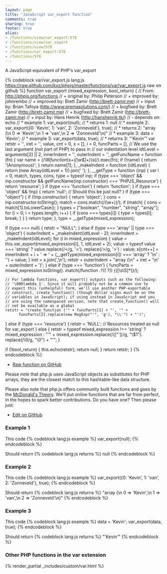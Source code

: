 ```yaml
---
layout: page
title: "JavaScript var_export function"
comments: true
sharing: true
footer: true
alias:
- /functions/view/var_export:578
- /functions/view/var_export
- /functions/view/578
- /functions/var_export:578
- /functions/578
---
```

<!-- Generated by Rakefile:build -->
A JavaScript equivalent of PHP's var_export

{% codeblock var/var_export.js lang:js https://raw.github.com/kvz/phpjs/master/functions/var/var_export.js raw on github %}
function var_export (mixed_expression, bool_return) {
  // From: http://phpjs.org/functions
  // +   original by: Philip Peterson
  // +   improved by: johnrembo
  // +   improved by: Brett Zamir (http://brett-zamir.me)
  // +   input by: Brian Tafoya (http://www.premasolutions.com/)
  // +   bugfixed by: Brett Zamir (http://brett-zamir.me)
  // +   bugfixed by: Brett Zamir (http://brett-zamir.me)
  // +   input by: Hans Henrik (http://hanshenrik.tk/)
  // -    depends on: echo
  // *     example 1: var_export(null);
  // *     returns 1: null
  // *     example 2: var_export({0: 'Kevin', 1: 'van', 2: 'Zonneveld'}, true);
  // *     returns 2: "array (\n  0 => 'Kevin',\n  1 => 'van',\n  2 => 'Zonneveld'\n)"
  // *     example 3: data = 'Kevin';
  // *     example 3: var_export(data, true);
  // *     returns 3: "'Kevin'"
  var retstr = '',
    iret = '',
    value,
    cnt = 0,
    x = [],
    i = 0,
    funcParts = [],
    // We use the last argument (not part of PHP) to pass in
    // our indentation level
    idtLevel = arguments[2] || 2,
    innerIndent = '',
    outerIndent = '',
    getFuncName = function (fn) {
      var name = (/\W*function\s+([\w\$]+)\s*\(/).exec(fn);
      if (!name) {
        return '(Anonymous)';
      }
      return name[1];
    },
    _makeIndent = function (idtLevel) {
      return (new Array(idtLevel + 1)).join(' ');
    },
    __getType = function (inp) {
      var i = 0, match, types, cons, type = typeof inp;
      if (type === 'object' && inp.constructor &&
        getFuncName(inp.constructor) === 'PHPJS_Resource') {
        return 'resource';
      }
      if (type === 'function') {
        return 'function';
      }
      if (type === 'object' && !inp) {
        return 'null'; // Should this be just null?
      }
      if (type === "object") {
        if (!inp.constructor) {
          return 'object';
        }
        cons = inp.constructor.toString();
        match = cons.match(/(\w+)\(/);
        if (match) {
          cons = match[1].toLowerCase();
        }
        types = ["boolean", "number", "string", "array"];
        for (i = 0; i < types.length; i++) {
          if (cons === types[i]) {
            type = types[i];
            break;
          }
        }
      }
      return type;
    },
    type = __getType(mixed_expression);

  if (type === null) {
    retstr = "NULL";
  } else if (type === 'array' || type === 'object') {
    outerIndent = _makeIndent(idtLevel - 2);
    innerIndent = _makeIndent(idtLevel);
    for (i in mixed_expression) {
      value = this.var_export(mixed_expression[i], 1, idtLevel + 2);
      value = typeof value === 'string' ? value.replace(/</g, '&lt;').
                        replace(/>/g, '&gt;') : value;
      x[cnt++] = innerIndent + i + ' => ' +
            (__getType(mixed_expression[i]) === 'array' ?
              '\n' : '') + value;
    }
    iret = x.join(',\n');
    retstr = outerIndent + "array (\n" + iret + '\n' + outerIndent + ')';
  } else if (type === 'function') {
    funcParts = mixed_expression.toString().
            match(/function .*?\((.*?)\) \{([\s\S]*)\}/);

    // For lambda functions, var_export() outputs such as the following:
    // '\000lambda_1'. Since it will probably not be a common use to
    // expect this (unhelpful) form, we'll use another PHP-exportable
    // construct, create_function() (though dollar signs must be on the
    // variables in JavaScript); if using instead in JavaScript and you
    // are using the namespaced version, note that create_function() will
    // not be available as a global
    retstr = "create_function ('" + funcParts[1] + "', '" +
          funcParts[2].replace(new RegExp("'", 'g'), "\\'") + "')";
  } else if (type === 'resource') {
    retstr = 'NULL'; // Resources treated as null for var_export
  } else {
    retstr = typeof mixed_expression !== 'string' ? mixed_expression :
          "'" + mixed_expression.replace(/(["'])/g, "\\$1").
              replace(/\0/g, "\\0") + "'";
  }

  if (!bool_return) {
    this.echo(retstr);
    return null;
  }
  return retstr;
}
{% endcodeblock %}

 - [Raw function on GitHub](https://github.com/kvz/phpjs/blob/master/functions/var/var_export.js)

Please note that php.js uses JavaScript objects as substitutes for PHP arrays, they are 
the closest match to this hashtable-like data structure. 

Please also note that php.js offers community built functions and goes by the 
[McDonald's Theory](https://medium.com/what-i-learned-building/9216e1c9da7d). We'll put online 
functions that are far from perfect, in the hopes to spark better contributions. 
Do you have one? Then please just: 

 - [Edit on GitHub](https://github.com/kvz/phpjs/edit/master/functions/var/var_export.js)

### Example 1
This code
{% codeblock lang:js example %}
var_export(null);
{% endcodeblock %}

Should return
{% codeblock lang:js returns %}
null
{% endcodeblock %}

### Example 2
This code
{% codeblock lang:js example %}
var_export({0: 'Kevin', 1: 'van', 2: 'Zonneveld'}, true);
{% endcodeblock %}

Should return
{% codeblock lang:js returns %}
"array (\n  0 => 'Kevin',\n  1 => 'van',\n  2 => 'Zonneveld'\n)"
{% endcodeblock %}

### Example 3
This code
{% codeblock lang:js example %}
data = 'Kevin';
var_export(data, true);
{% endcodeblock %}

Should return
{% codeblock lang:js returns %}
"'Kevin'"
{% endcodeblock %}


### Other PHP functions in the var extension
{% render_partial _includes/custom/var.html %}
